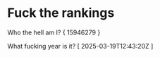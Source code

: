 # Fuck the rankings

Who the hell am I?
{ 15946279 }

What fucking year is it?
[ 2025-03-19T12:43:20Z ]
